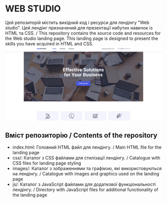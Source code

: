 # WEB STUDIO
 
Цей репозиторій містить вихідний код і ресурси для лендінгу "Web studio". Цей лендінг призначений для презентації набутих навичок із HTML та CSS. / 
This repository contains the source code and resources for the Web studio landing page. This landing page is designed to present the skills you have acquired in HTML and CSS.
![WEBSTUDIO](https://github.com/DimaSavchuk/goit-markup-hw-07/blob/main/images/Screenshot_1.png)


## Вміст репозиторію / Contents of the repository
* index.html: Головний HTML файл для лендінгу. / Main HTML file for the landing page
* css/: Каталог з CSS файлами для стилізації лендінгу. / Catalogue with CSS files for landing page styling
* images/: Каталог з зображеннями та графікою, які використовуються на лендінгу. / Catalogue with images and graphics used on the landing page
* js/: Каталог з JavaScript файлами для додаткової функціональності лендінгу. / Directory with JavaScript files for additional functionality of the landing page
